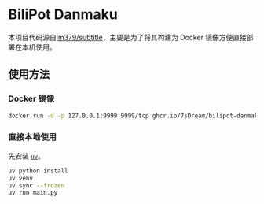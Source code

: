 # BiliPot Danmaku

本项目代码源自[lm379/subtitle]，主要是为了将其构建为 Docker 镜像方便直接部署在本机使用。

## 使用方法

### Docker 镜像

```bash
docker run -d -p 127.0.0.1:9999:9999/tcp ghcr.io/7sDream/bilipot-danmaku:latest
```

### 直接本地使用

先安装 [`uv`]。

```bash
uv python install
uv venv
uv sync --frozen
uv run main.py
```

[lm379/subtitle]: https://github.com/lm379/subtitle
[`uv`]: https://docs.astral.sh/uv/getting-started/installation/
